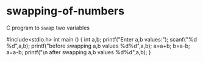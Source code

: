 # swapping-of-numbers

C program to swap two variables

#include<stdio.h>
int main ()
{
	int a,b;
	printf("Enter a,b values:");
	scanf("%d %d",a,b);
	printf("before swapping a,b values %d%d",a,b);
	a=a+b;
	b=a-b;
	a=a-b;
	printf("\n after swapping a,b values %d%d",a,b);
}



